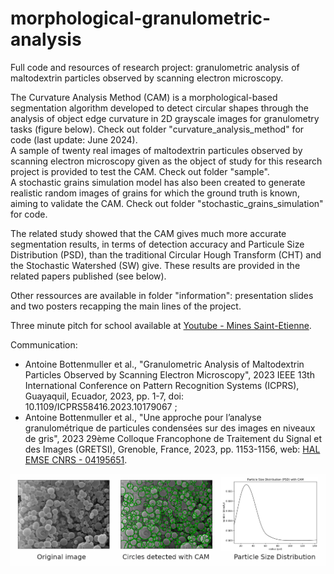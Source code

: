 # morphological-granulometric-analysis
Full code and resources of research project: granulometric analysis of maltodextrin particles observed by scanning electron microscopy.

The Curvature Analysis Method (CAM) is a morphological-based segmentation algorithm developed to detect circular shapes through the analysis of object edge curvature in 2D grayscale images for granulometry tasks (figure below). Check out folder "curvature_analysis_method" for code (last update: June 2024).  
A sample of twenty real images of maltodextrin particules observed by scanning electron microscopy given as the object of study for this research project is provided to test the CAM. Check out folder "sample".  
A stochastic grains simulation model has also been created to generate realistic random images of grains for which the ground truth is known, aiming to validate the CAM. Check out folder "stochastic_grains_simulation" for code.  

The related study showed that the CAM gives much more accurate segmentation results, in terms of detection accuracy and Particule Size Distribution (PSD), than the traditional Circular Hough Transform (CHT) and the Stochastic Watershed (SW) give. These results are provided in the related papers published (see below).

Other ressources are available in folder "information": presentation slides and two posters recapping the main lines of the project.

Three minute pitch for school available at [Youtube - Mines Saint-Etienne](https://www.youtube.com/watch?v=pI0GmKkgZ7w).

Communication:
* Antoine Bottenmuller et al., "Granulometric Analysis of Maltodextrin Particles Observed by Scanning Electron Microscopy", 2023 IEEE 13th International Conference on Pattern Recognition Systems (ICPRS), Guayaquil, Ecuador, 2023, pp. 1-7, doi: 10.1109/ICPRS58416.2023.10179067 ;
* Antoine Bottenmuller et al., "Une approche pour l’analyse granulométrique de particules condensées sur des images en niveaux de gris", 2023 29ème Colloque Francophone de Traitement du Signal et des Images (GRETSI), Grenoble, France, 2023, pp. 1153-1156, web: [HAL EMSE CNRS - 04195651](https://hal-emse.ccsd.cnrs.fr/emse-04195651/).

![alt text](https://github.com/antoine-bottenmuller/morphological-granulometric-analysis/blob/33e6848931c560382cf65bdc54a1a4553aac6c5e/CAM_example.png)
